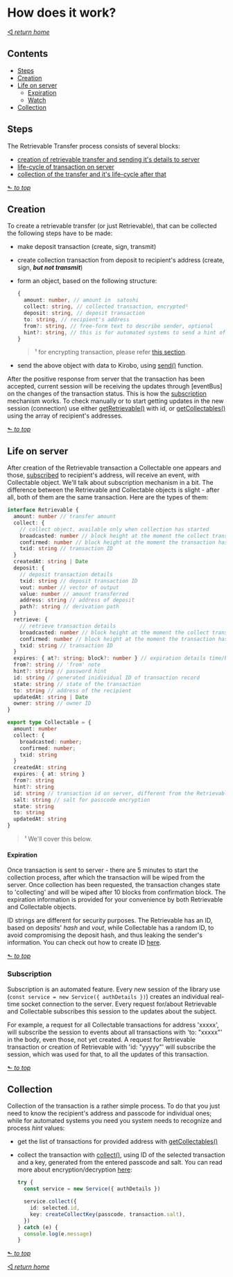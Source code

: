 # How does it work?
[◅ _return home_](README.md#kirobo-retrievable-transfer-library-documentation)

## Contents

- [Steps](#steps)
- [Creation](#creation)
- [Life on server](#life-on-server)
  - [Expiration](#expiration)
  - [Watch](#watch)
- [Collection](#collection)

## Steps

The Retrievable Transfer process consists of several blocks:
- [ creation of retrievable transfer and sending it's details to server ](#creation)
- [ life-cycle of transaction on server ](#life-on-server)
- [ collection of the transfer and it's life-cycle after that ](#collection)

[⬑ _to top_](#how-does-it-work)

## Creation

To create a retrievable transfer (or just Retrievable), that can be collected the following steps have to be made:

- make deposit transaction (create, sign, transmit)
- create collection transaction from deposit to recipient's address (create, sign, ___but not transmit___)
- form an object, based on the following structure:

  ```TypeScript
  {
    amount: number, // amount in  satoshi
    collect: string, // collected transaction, encrypted¹
    deposit: string, // deposit transaction
    to: string, // recipient's address
    from?: string, // free-form text to describe sender, optional
    hint?: string, // this is for automated systems to send a hint of passcode to use, thus not revealing either passcode or logic to the Kirobo, optional
  }
  ```
  > ¹ for encrypting transaction, please refer [this section](encryption.md).

- send the above object with data to Kirobo, using [send()](endpoints.md#async-send) function.

After the positive response from server that the transaction has been accepted, current session will be receiving the updates through [eventBus] on the changes of the transaction status. This is how the [subscription](#subscription) mechanism works.
To check manually or to start getting updates in the new session (connection) use either [getRetrievable()](endpoints.md#async-getretrievable) with id, or [getCollectables()](endpoints.md#async-getcollectables) using the array of recipient's addresses.

[⬑ _to top_](#how-does-it-work)

## Life on server

After creation of the Retrievable transaction a Collectable one appears and those, [subscribed](#subscription) to recipient's address, will receive an event, with Collectable object. We'll talk about subscription mechanism in a bit. The difference between the Retrievable and Collectable objects is slight - after all, both of them are the same transaction. Here are the types of them:

```TypeScript
interface Retrievable {
  amount: number // transfer amount
  collect: {
    // collect object, available only when collection has started
    broadcasted: number // block height at the moment the collect transaction has been broadcasted
    confirmed: number // block height at the moment the transaction has been confirmed
    txid: string // transaction ID
  }
  createdAt: string | Date
  deposit: {
    // deposit transaction details
    txid: string // deposit transaction ID
    vout: number // vector of output
    value: number // amount transferred
    address: string // address of deposit
    path?: string // derivation path
  }
  retrieve: {
    // retrieve transaction details
    broadcasted: number // block height at the moment the collect transaction has been broadcasted
    confirmed: number // block height at the moment the transaction has been confirmed
    txid: string // transaction ID
  }
  expires: { at?: string; block?: number } // expiration details time/block height
  from?: string // 'from' note
  hint?: string // password hint
  id: string // generated inidividual ID of transaction record
  state: string // state of the transaction
  to: string // address of the recipient
  updatedAt: string | Date
  owner: string // owner ID
}

export type Collectable = {
  amount: number
  collect: {
    broadcasted: number;
    confirmed: number;
    txid: string
  }
  createdAt: string
  expires: { at: string }
  from?: string
  hint?: string
  id: string // transaction id on server, different from the Retrievable one¹
  salt: string // salt for passcode encryption
  state: string
  to: string
  updatedAt: string
}
```
> ¹ We'll cover this below.

#### Expiration

Once transaction is sent to server - there are 5 minutes to start the collection process, after which the transaction will be wiped from the server. Once collection has been requested, the transaction changes state to 'collecting' and will be wiped after 10 blocks from confirmation block. The expiration information is provided for your convenience by both Retrievable and Collectable objects.

ID strings are different for security purposes. The Retrievable has an ID, based on deposits' _hash_ and _vout_, while Collectable has a random ID, to avoid compromising the deposit hash, and thus leaking the sender's information. You can check out how to create ID [here](create_retrievable_id.md#create_retrievable_id).

[⬑ _to top_](#how-does-it-work)

### Subscription

Subscription is an automated feature. Every new session of the library use (```const service = new Service({ authDetails })```) creates an individual real-time socket connection to the server. Every request for/about Retrievable and Collectable subscribes this session to the updates about the subject.

For example, a request for all Collectable transactions for address 'xxxxx', will subscribe the session to events about all transactions with 'to: "xxxxx"' in the body, even those, not yet created. A request for Retrievable transaction or creation of Retrievable with 'id: "yyyyy"' will subscribe the session, which was used for that, to all the updates of this transaction.

[⬑ _to top_](#how-does-it-work)

## Collection

Collection of the transaction is a rather simple process. To do that you just need to know the recipient's address and passcode for individual ones; while for automated systems you need you system needs to recognize and process _hint_ values:

- get the list of transactions for provided address  with [getCollectables()](endpoints.md#async-getcollectables)
- collect the transaction with [collect()](endpoints.md#async-collect), using ID of the selected transaction and a key, generated from the entered passcode and salt. You can read more about encryption/decryption [here](encryption.md#encryption):

  ```TypeScript
  try {
    const service = new Service({ authDetails })

    service.collect({
      id: selected.id,
      key: createCollectKey(passcode, transaction.salt),
    })
  } catch (e) {
    console.log(e.message)
  }
  ```

[⬑ _to top_](#how-does-it-work)

[◅ _return home_](README.md#kirobo-retrievable-transfer-library-documentation)